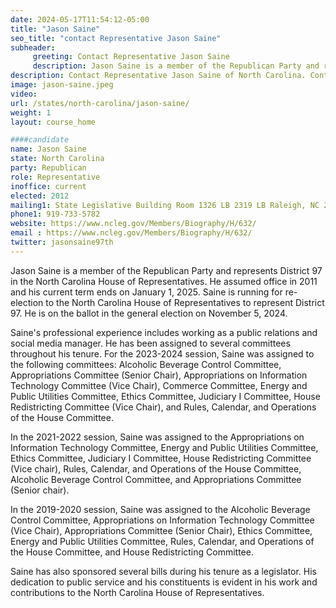 ```yaml
---
date: 2024-05-17T11:54:12-05:00
title: "Jason Saine"
seo_title: "contact Representative Jason Saine"
subheader:
     greeting: Contact Representative Jason Saine
     description: Jason Saine is a member of the Republican Party and represents District 97 in the North Carolina House of Representatives. He assumed office in 2011 and his current term ends on January 1, 2025.
description: Contact Representative Jason Saine of North Carolina. Contact information for Jason Saine includes email address, phone number, and mailing address.
image: jason-saine.jpeg
video:
url: /states/north-carolina/jason-saine/
weight: 1
layout: course_home

####candidate
name: Jason Saine
state: North Carolina
party: Republican
role: Representative
inoffice: current
elected: 2012
mailing1: State Legislative Building Room 1326 LB 2319 LB Raleigh, NC 27601-1096
phone1: 919-733-5782
website: https://www.ncleg.gov/Members/Biography/H/632/
email : https://www.ncleg.gov/Members/Biography/H/632/
twitter: jasonsaine97th
---
```

Jason Saine is a member of the Republican Party and represents District 97 in the North Carolina House of Representatives. He assumed office in 2011 and his current term ends on January 1, 2025. Saine is running for re-election to the North Carolina House of Representatives to represent District 97. He is on the ballot in the general election on November 5, 2024.

Saine's professional experience includes working as a public relations and social media manager. He has been assigned to several committees throughout his tenure. For the 2023-2024 session, Saine was assigned to the following committees: Alcoholic Beverage Control Committee, Appropriations Committee (Senior Chair), Appropriations on Information Technology Committee (Vice Chair), Commerce Committee, Energy and Public Utilities Committee, Ethics Committee, Judiciary I Committee, House Redistricting Committee (Vice Chair), and Rules, Calendar, and Operations of the House Committee.

In the 2021-2022 session, Saine was assigned to the Appropriations on Information Technology Committee, Energy and Public Utilities Committee, Ethics Committee, Judiciary I Committee, House Redistricting Committee (Vice chair), Rules, Calendar, and Operations of the House Committee, Alcoholic Beverage Control Committee, and Appropriations Committee (Senior chair).

In the 2019-2020 session, Saine was assigned to the Alcoholic Beverage Control Committee, Appropriations on Information Technology Committee (Vice Chair), Appropriations Committee (Senior Chair), Ethics Committee, Energy and Public Utilities Committee, Rules, Calendar, and Operations of the House Committee, and House Redistricting Committee.

Saine has also sponsored several bills during his tenure as a legislator. His dedication to public service and his constituents is evident in his work and contributions to the North Carolina House of Representatives.

